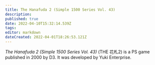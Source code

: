 ```yaml
---
title: The Hanafuda 2 (Simple 1500 Series Vol. 43)
description: 
published: true
date: 2022-04-10T15:32:14.539Z
tags: 
editor: markdown
dateCreated: 2022-04-01T18:26:53.121Z
---
```


_The Hanafuda 2 (Simple 1500 Series Vol. 43)_ (<span lang='ja'>THE 花札2</span>) is a PS game published in 2000 by D3.
It was developed by Yuki Enterprise.
